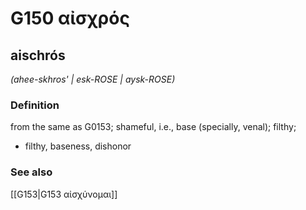 # G150 αἰσχρός

## aischrós

_(ahee-skhros' | esk-ROSE | aysk-ROSE)_

### Definition

from the same as G0153; shameful, i.e., base (specially, venal); filthy; 

- filthy, baseness, dishonor

### See also

[[G153|G153 αἰσχύνομαι]]
